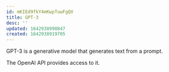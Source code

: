 ```yaml
---
id: mKIEd9fkY4mKwpTuwFgQV
title: GPT-3
desc: ''
updated: 1642938990847
created: 1642938919705
---
```


GPT-3 is a generative model that generates text from a prompt.

The OpenAI API provides access to it.

